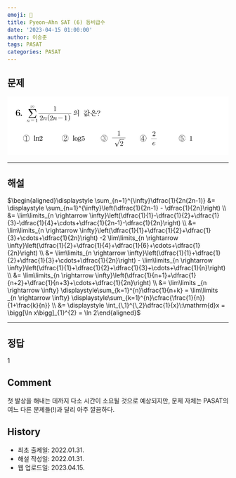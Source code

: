 ```yaml
---
emoji: 📝
title: Pyeon–Ahn SAT (6) 등비급수
date: '2023-04-15 01:00:00'
author: 이승준
tags: PASAT
categories: PASAT
---
```


## 문제
![Q6.svg](Q6.svg)

- - -

## 해설
$\begin{aligned}\displaystyle \sum_{n=1}^{\infty}\dfrac{1}{2n(2n-1)} &= \displaystyle \sum_{n=1}^{\infty}\left(\dfrac{1}{2n-1} - \dfrac{1}{2n}\right) \\ &= \lim\limits_{n \rightarrow \infty}\left(\dfrac{1}{1}-\dfrac{1}{2}+\dfrac{1}{3}-\dfrac{1}{4}+\cdots+\dfrac{1}{2n-1}-\dfrac{1}{2n}\right) \\ &= \lim\limits_{n \rightarrow \infty}\left(\dfrac{1}{1}+\dfrac{1}{2}+\dfrac{1}{3}+\cdots+\dfrac{1}{2n}\right) -2 \lim\limits_{n \rightarrow \infty}\left(\dfrac{1}{2}+\dfrac{1}{4}+\dfrac{1}{6}+\cdots+\dfrac{1}{2n}\right) \\ &= \lim\limits_{n \rightarrow \infty}\left(\dfrac{1}{1}+\dfrac{1}{2}+\dfrac{1}{3}+\cdots+\dfrac{1}{2n}\right) - \lim\limits_{n \rightarrow \infty}\left(\dfrac{1}{1}+\dfrac{1}{2}+\dfrac{1}{3}+\cdots+\dfrac{1}{n}\right) \\ &= \lim\limits_{n \rightarrow \infty}\left(\dfrac{1}{n+1}+\dfrac{1}{n+2}+\dfrac{1}{n+3}+\cdots+\dfrac{1}{2n}\right) \\ &= \lim\limits _{n \rightarrow \infty} \displaystyle\sum_{k=1}^{n}\dfrac{1}{n+k} = \lim\limits _{n \rightarrow \infty} \displaystyle\sum_{k=1}^{n}\cfrac{\frac{1}{n}}{1+\frac{k}{n}} \\ &= \displaystyle \int_{\,1}^{\,2}\dfrac{1}{x}\:\mathrm{d}x = \bigg[\ln x\bigg]_{1}^{2} = \ln 2\end{aligned}$

- - -

## 정답
1

## Comment
첫 발상을 해내는 데까지 다소 시간이 소요될 것으로 예상되지만, 문제 자체는 PASAT의 여느 다른 문제들(!)과 달리 아주 깔끔하다.

## History
* 최초 출제일: 2022.01.31.
* 해설 작성일: 2022.01.31.
* 웹 업로드일: 2023.04.15.

```toc
```
